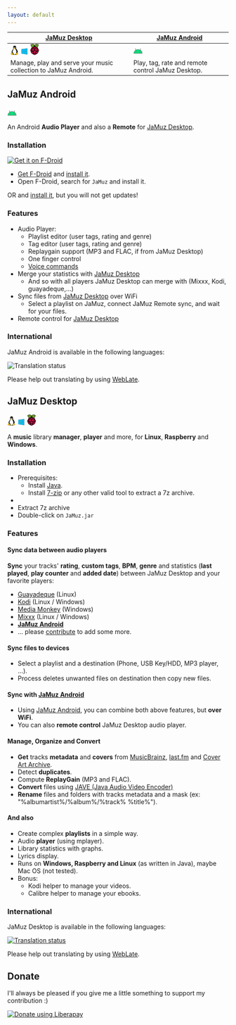 ```yaml
---
layout: default
---
```


<!-- Slick Carousel CSS -->
<link rel="stylesheet" type="text/css" href="//cdn.jsdelivr.net/npm/slick-carousel@1.8.1/slick/slick.css"/>
<link rel="stylesheet" type="text/css" href="//cdn.jsdelivr.net/npm/slick-carousel@1.8.1/slick/slick-theme.css"/>

<style>
  .carousel-android-image {
    margin:0 auto;
    height: 400px;
    width: auto;
  }

  .carousel-desktop-image {
    margin:0 auto;
    width: 600px;
    height: auto;
  }
</style>

<!-- jQuery and Slick Carousel JS -->
<script src="https://code.jquery.com/jquery-3.6.0.min.js"></script>
<script type="text/javascript" src="//cdn.jsdelivr.net/npm/slick-carousel@1.8.1/slick/slick.min.js"></script>

<!-- Initialize Slick Carousel -->
<script src="./scripts/carousel.js"></script>

<!-- Initialize download links -->
<script src="./scripts/download.js"></script>

| [JaMuz Desktop](#jamuz-desktop) | [JaMuz Android](#jamuz-android) |
|--|--|
| <img src="img/linux.png" alt="Linux"> <img src="img/windows.png" alt="Windows"> <img src="img/raspberry.png" alt="Raspberry"> | <img src="img/android.png" alt="JaMuz Android">  |
| Manage, play and serve your music collection to JaMuz Android. | Play, tag, rate and remote control JaMuz Desktop. |

## JaMuz Android

<img src="img/android.png" alt="JaMuz Android"> 

An Android **Audio Player** and also a **Remote** for [JaMuz Desktop](#jamuz-desktop).

<div class="carousel-android"></div>

### Installation

[<img src="https://fdroid.gitlab.io/artwork/badge/get-it-on.png" alt="Get it on F-Droid" height="80">](https://f-droid.org/packages/org.phramusca.jamuz/)

- [Get F-Droid](https://f-droid.org/F-Droid.apk) and [install it](https://www.androidauthority.com/how-to-install-apks-31494/).
- Open F-Droid, search for `JaMuz` and install it.

OR <span id="download-container-jamuz-android"></span> and [install it](https://www.androidauthority.com/how-to-install-apks-31494/), but you will not get updates!

### Features

- Audio Player:
  - Playlist editor (user tags, rating and genre)
  - Tag editor (user tags, rating and genre)
  - Replaygain support (MP3 and FLAC, if from JaMuz Desktop)
  - One finger control
  - [Voice commands](https://github.com/phramusca/JaMuz-Remote/blob/master/data/voiceCommands.md)
- Merge your statistics with [JaMuz Desktop](#jamuz-desktop)
  - And so with all players JaMuz Desktop can merge with (Mixxx, Kodi, guayadeque,...)
- Sync files from [JaMuz Desktop](#jamuz-desktop) over WiFi
  - Select a playlist on JaMuz, connect JaMuz Remote sync, and wait for your files.
- Remote control for [JaMuz Desktop](#jamuz-desktop)

### International

JaMuz Android is available in the following languages:

<img src="https://hosted.weblate.org/widgets/jamuz-remote/-/translations/multi-auto.svg" alt="Translation status">

Please help out translating by using [WebLate](https://hosted.weblate.org/engage/jamuz-remote/).

## JaMuz Desktop

<img src="img/linux.png" alt="Linux"> <img src="img/windows.png" alt="Windows"> <img src="img/raspberry.png" alt="Raspberry"> 

A **music** library **manager**, **player** and more, for **Linux**, **Raspberry** and **Windows**.

<div class="carousel-desktop"></div>

### Installation

- Prerequisites:
  - Install [Java](https://www.java.com/).
  - Install [7-zip](https://www.7-zip.org/) or any other valid tool to extract a 7z archive.
- <span id="download-container-jamuz-desktop"></span>
- Extract 7z archive
- Double-click on `JaMuz.jar`

### Features

#### Sync data between audio players

**Sync** your tracks' **rating**, **custom tags**, **BPM**, **genre** and statistics (**last played**, **play counter** and **added date**) between JaMuz Desktop and your favorite players:

- [Guayadeque](https://doc.ubuntu-fr.org/guayadeque) (Linux)
- [Kodi](https://kodi.tv/) (Linux / Windows)
- [Media Monkey](https://www.mediamonkey.com/) (Windows)
- [Mixxx](https://mixxx.org/) (Linux / Windows)
- **[JaMuz Android](#jamuz-android)**
- ... please [contribute](CONTRIBUTING.md) to add some more.

#### Sync files to devices

- Select a playlist and a destination (Phone, USB Key/HDD, MP3 player, ...).
- Process deletes unwanted files on destination then copy new files.

#### Sync with [JaMuz Android](#jamuz-android)

- Using [JaMuz Android](#jamuz-android), you can combine both above features, but **over WiFi**.
- You can also **remote control** JaMuz Desktop audio player.

#### Manage, Organize and Convert

- **Get** tracks **metadata** and **covers** from [MusicBrainz](https://musicbrainz.org/), [last.fm](https://www.last.fm/) and [Cover Art Archive](https://coverartarchive.org/).
- Detect **duplicates**.
- Compute **ReplayGain** (MP3 and FLAC).
- **Convert** files using [JAVE (Java Audio Video Encoder)](http://www.sauronsoftware.it/projects/jave/)
- **Rename** files and folders with tracks metadata and a mask (ex: "%albumartist%/%album%/%track% %title%").

#### And also

- Create complex **playlists** in a simple way.
- Audio **player** (using mplayer).
- Library statistics with graphs.
- Lyrics display.
- Runs on **Windows, Raspberry and Linux** (as written in Java), maybe Mac OS (not tested).
- Bonus:
  - Kodi helper to manage your videos.
  - Calibre helper to manage your ebooks.

### International

JaMuz Desktop is available in the following languages:

<a href="https://hosted.weblate.org/engage/jamuz/?utm_source=widget">
<img src="https://hosted.weblate.org/widgets/jamuz/-/translations/multi-auto.svg" alt="Translation status" />
</a>

Please help out translating by using [WebLate](https://hosted.weblate.org/engage/jamuz/).

## Donate

I'll always be pleased if you give me a little something to support my contribution :)

<a href="https://liberapay.com/phramusca/donate"><img alt="Donate using Liberapay" src="https://liberapay.com/assets/widgets/donate.svg"></a>
